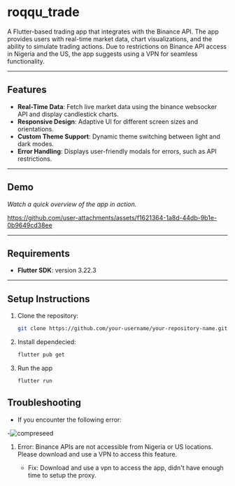 # roqqu_trade


A Flutter-based trading app that integrates with the Binance API. The app provides users with real-time market data, chart visualizations, and the ability to simulate trading actions. Due to restrictions on Binance API access in Nigeria and the US, the app suggests using a VPN for seamless functionality.

---

## Features

- **Real-Time Data**: Fetch live market data using the binance websocker API and display candlestick charts.
- **Responsive Design**: Adaptive UI for different screen sizes and orientations.
- **Custom Theme Support**: Dynamic theme switching between light and dark modes.
- **Error Handling**: Displays user-friendly modals for errors, such as API restrictions.

---

## Demo



*Watch a quick overview of the app in action.*


https://github.com/user-attachments/assets/f1621364-1a8d-44db-9b1e-0b9649cd38ee


---

## Requirements

- **Flutter SDK**:  version 3.22.3 

---

## Setup Instructions

1. Clone the repository:
   ```bash
   git clone https://github.com/your-username/your-repository-name.git

2. Install dependecied:
   ```bash
   flutter pub get

3. Run the app
   ```bash
   flutter run

## Troubleshooting

- If you encounter the following error:
  
-![compreseed](https://github.com/user-attachments/assets/0bee7819-c48f-4cb7-ae7d-f4d63f9837fa)

1. Error: Binance APIs are not accessible from Nigeria or US locations. Please download and use a VPN to access this feature.

   - Fix: Download and use a vpn to access the app, didn't have enough time to setup the proxy.

